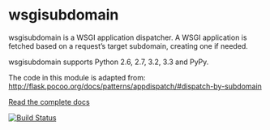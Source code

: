 wsgisubdomain
=============

wsgisubdomain is a WSGI application dispatcher. A WSGI application is fetched based on a request’s target subdomain, creating one if needed.

wsgisubdomain supports Python 2.6, 2.7, 3.2, 3.3 and PyPy.

The code in this module is adapted from:
http://flask.pocoo.org/docs/patterns/appdispatch/#dispatch-by-subdomain

[Read the complete docs](https://pystmark.readthedocs.org)

[![Build Status](https://travis-ci.org/xsleonard/pystmark.png)](https://travis-ci.org/xsleonard/pystmark)

